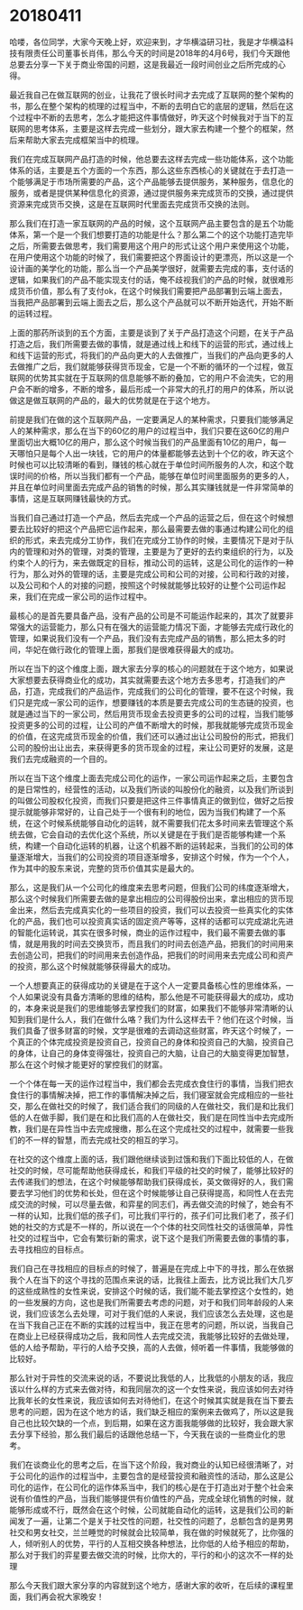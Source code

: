 # 20180411

哈喽，各位同学，大家今天晚上好，欢迎来到，才华横溢研习社，我是才华横溢科技有限责任公司董事长肖伟，那么今天的时间是2018年的4月6号，我们今天跟他总要去分享一下关于商业帝国的问题，这是我最近一段时间创业之后所完成的心得。


最近我自己在做互联网的创业，让我花了很长时间才去完成了互联网的整个架构的书，那么在整个架构的梳理的过程当中，不断的去明白它的底层的逻辑，然后在这个过程中不断的去思考，怎么才能把这件事情做好，昨天这个时候我对于当下的互联网的思考体系，主要是这样去完成一些划分，跟大家去构建一个整个的框架，然后来帮助大家去完成框架当中的梳理。


我们在完成互联网产品打造的时候，他总要去这样去完成一些功能体系，这个功能体系的话，主要是五个方面的一个东西，那么这些东西核心的关键就在于去打造一个能够满足于市场所需要的产品，这个产品能够去提供服务，某种服务，信息化的服务，或者是提供某种信息化的资源，通过提供服务来完成货币的交换，通过提供资源来完成货币交换，这是在互联网时代里面去完成货币交换的法则。


那么我们在打造一家互联网的产品的时候，这个互联网产品主要包含的是五个功能体系，第一个是一个我们想要打造的功能是什么？那么第二个的这个功能打造完毕之后，所需要去做思考，我们需要用这个用户的形式让这个用户来使用这个功能，在用户使用这个功能的时候了，我们需要把这个界面设计的更漂亮，所以这是一个设计画的美学化的功能，那么当一个产品美学很好，就需要去完成的事，支付话的逻辑，如果我们的产品不能实现支付的话，俺不歧视我们的产品的时候，就很难形成货币价值，那么有了支付ok，在这个时候我们需要把产品部署到云端上面去，当我把产品部署到云端上面去之后，那么这个产品就可以不断开始迭代，开始不断的运转过程。


上面的那药所谈到的五个方面，主要是谈到了关于产品打造这个问题，在关于产品打造之后，我们所需要去做的事情，就是通过线上和线下的运营的形式，通过线上和线下运营的形式，将我们的产品向更大的人去做推广，当我们的产品向更多的人去做推广之后，我们就能够获得货币现金，它是一个不断的循环的一个过程，做互联网的优势其实就在于互联网的信息能够不断的叠加，它的用户不会流失，它的用户会不断的增多，不断的增多，最后形成一个非常大的孔打的用户的体系，所以说做这是做互联网的产品的，最大的优势就是在于这个地方。


前提是我们在做的这个互联网产品，一定要满足人的某种需求，只要我们能够满足人的某种需求，那么在当下的60亿的用户的过程当中，我们只要在这60亿的用户里面切出大概10亿的用户，那么这个时候当我们的产品里面有10亿的用户，每一天哪怕只是每个人出一块钱，它的用户的体量都能够去达到十个亿的收，昨天这个时候也可以比较清晰的看到，赚钱的核心就在于单位时间所服务的人次，和这个耽误时间的价格，所以当我们都有一个产品，能够在单位时间里面服务的更多的人，并且在单位时间里面去完成产品的销售的时候，那么其实赚钱就是一件非常简单的事情，这是互联网赚钱最快的方式。


当我们自己通过打造一个产品，然后去完成一个产品的运营之后，但在这个时候想要去比较好的把这个产品把它运作起来，那么最需要去做的事通过构建公司化的组织的形式，来去完成分工协作，我们在完成分工协作的时候，主要情况下是对于队内的管理和对外的管理，对类的管理，主要是为了更好的去约束组织的行为，以及约束个人的行为，来去做既定的目标，推动公司的运转，这是公司化的运作的一种行为，那么对外的管理的话，主要是完成公司和公司的对接，公司和行政的对接，以及公司和个人的对接的问题，按照这个时候就能够比较好的让整个公司运作起来，我们在完成一家公司的运作过程中。


最核心的是首先要具备产品，没有产品的公司是不可能运作起来的，其次了就要非常强大的运营能力，那么只有在强大的运营能力情况下面，才能够去完成行政化的管理，如果说我们没有一个产品，我们没有去完成产品的销售，那么把太多的时间，华妃在做行政化的管理上面，那我们是很难获得最大的成功。


所以在当下的这个维度上面，跟大家去分享的核心的问题就在于这个地方，如果说大家想要去获得商业化的成功，其实就需要去这个地方去多思考，打造我们的产品，打造，完成我们的产品运作，完成我们的公司化的管理，要不在这个时候，我们只是完成一家公司的运作，想要赚钱的本质是要去完成公司的生态链的投资，也就是通过当下的一家公司，然后用货币现金去投资更多的公司的过程，当我们能够投资更多的公司的过程，让公司的产值不断增大的时候，那我就能够完成货币现金的价值，在这完成货币现金的价值，我们还可以通过出让公司股份的形式，把我们公司的股份出让出去，来获得更多的货币现金的过程，来让公司更好的发展，这是我们去完成融资的一个目的。


所以在当下这个维度上面去完成公司化的运作，一家公司运作起来之后，主要包含的是日常性的，经营性的活动，以及我们所谈的叫股份化的融资，以及我们所谈到的叫做公司股权化投资，而我们只要是把这件三件事情真正的做到位，做好之后按提示就能够非常好的，让自己处于一个很有利的地位，因为当我们构建了一个系统，在这个时候系统能够自动化的运转，就不需要我们花太多时间来去管理这个系统去做，它会自动的去优化这个系统，所以关键是在于我们是否能够构建一个系统，构建一个自动化运转的机器，让这个机器不断的运转起来，当我们的公司的体量逐渐增大，当我们的公司投资的项目逐渐增多，安排这个时候，作为一个个人，作为其中的股东来说，完整的货币价值其实是最大的。


那么，这是我们从一个公司化的维度来去思考问题，但我们公司的纬度逐渐增大，那么这个时候我们所需要去做的是拿出相应的公司得股份出来，拿出相应的货币现金出来，然后去完成真实化的一些项目的投资，我们可以去投资一些真实化的实体化的产品，我们也可以投资真实话的固定资产等等，这样的话都可以完成湖北先进的智能化运转说，其实在很多时候，商业的运作过程中，我们最不需要去做的事情，就是用我的时间去交换货币，而且我们的时间去创造产品，把我们的时间用来去创造公司，把我们的时间用来去创造作品，把我们的时间用来去完成公司和资产的投资，那么这个时候就能够获得最大的成功。


一个人想要真正的获得成功的关键是在于这个人一定要具备核心性的思维体系，一个人如果说没有具备方清晰的思维的结构，那么他是不可能获得最大的成功，成功的，本身来说是我们的思维能够去掌控我们的财富，如果我们不能够非常清晰的认知到我们是什么人，我们在做什么咯？我们为什么这样去干？他们在这个时候，当我们具备了很多财富的时候，文学是很难的去调动这些财富，昨天这个时候了，一个真正的个体完成投资是投资自己，投资自己的身体和投资自己的大脑，投资自己的身体，让自己的身体变得强壮，投资自己的大脑，让自己的大脑变得更加智慧，那么在这个时候才能更好的掌控我们的财富。


一个个体在每一天的运作过程当中，我们都会去完成衣食住行的事情，当我们把衣食住行的事情解决掉，把工作的事情解决掉之后，我们寝室就会完成相应的一些社交，那么在做社交的时候了，我们适合我们的同级的人在做社交，我们是和比我们低的人在做手脚，我们是在和比我们高的人在做社交，我们是在同性当中去完成所教，我们是在异性当中去完成搜缴，那么在这个完成社交的过程中，就需要一些我们的不一样的智慧，而去完成社交的相互的学习。


在社交的这个维度上面的话，我们跟他继续谈到过饿和我们下面比较低的人，在做社交的时候，尽可能帮助他获得成长，和我们平级的社交的时候了，能够比较好的去传递我们的想法，在这个时候能够帮助我们获得成长，英文做得好的人，我们需要去学习他们的优势和长处，但在这个时候能够让自己获得提高，和同性人在去完成交流的时候，可以尽量去做，和弈星的同志们，再去做交流的时候了，她会有不一样的认知，比我们低的孩子们，可比我们平行的，孩子们可比我们老了，孩子们她的社交的方式是不一样的，所以说在一个个体的社交同性社交的话很简单，异性社交的过程当中，它会有繁衍新的需求，说下这个是我们所需要去做的事情的事，去寻找相应的目标点。


我们自己在寻找相应的目标点的时候了，普遍是在完成上中下的寻找，那么在依据我个人在当下的这个寻找的范围点来说的话，比我往上面去，比方说比我们大几岁的这些成熟性的女性来说，安排这个时候的话，我们能不能去掌控这个女性的，她的一些发展的方向，这也是我们所需要去考虑的问题，对于和我们同年龄段的人来说，我们应该怎么去处理，可对于我们低的人来说，我们应该怎么去处理，这也是在当下我自己正在不断的实践的过程当中，我正在思考的问题，所以说，当我自己在商业上已经获得成功之后，我和同性人去完成交流，我能够比较好的去做处理，低的人给予帮助，平行的人给予交换，高的人去做，倾听着一件事情，我能够做的比较好。


那么针对于异性的交流来说的话，不要说比我低的人，比我低的小朋友的话，我应该以什么样的方式来去做对待，和我同层次的这一个女性来说，我应该如何去对待比我年长的女性来说，我应该如何去对待他们，在这个时候其实就是我在当下要去思考的问题，因为在这个地方的话，我们缺乏相应的案例来去做鸡了，所以这是我自己也比较欠缺的一个点，到后期，如果在这方面我能够做的比较好，我会跟大家去分享下经验，那么我们最后的话跟他总结一下，今天我在谈的一些商业化的思考。


我们在谈商业化的思考之后，在当下这个阶段，我对商业的认知已经很清晰了，对于公司化的运作的过程当中，主要包含的是经营投资和融资性的活动，那么这是公司化的运作，在公司化的运作体系当中，我们的核心是在于打造出对于整个社会来说有价值性的产品，当我们能够提供有价值性的产品，完成全球化销售的时候，就能够形成或不行，既然会在这个时候，公司就能自动化的运转，这是我们公司的新闻发了一遍，让第二个是关于社交性的问题，社交性的问题了，总额包含的是男男社交和男女社交，兰兰睡觉的时候就会比较简单，我在做的时候就死了，比你强的人，倾听别人的优势，平行的人互相交换各种想法，比你低的人给予相应的帮助，那么对于我们的弈星要去做交流的时候，比你大的，平行的和小的这次不一样的处理


那么今天我们跟大家分享的内容就到这个地方，感谢大家的收听，在后续的课程里面，我们再会祝大家晚安！
